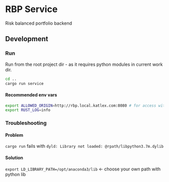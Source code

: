 # RBP Service

Risk balanced portfolio backend

## Development

### Run

Run from the root project dir - as it requires python modules in current work dir.

```sh
cd ..
cargo run service
```

#### Recommended env vars

```sh
export ALLOWED_ORIGIN=http://rbp.local.katlex.com:8080 # for access with real mobile device through proxy (e.g. Charles)
export RUST_LOG=info
```

### Troubleshooting

#### Problem

`cargo run` fails with `dyld: Library not loaded: @rpath/libpython3.7m.dylib`

#### Solution

`export LD_LIBRARY_PATH=/opt/anaconda3/lib` <- choose your own path with python lib
